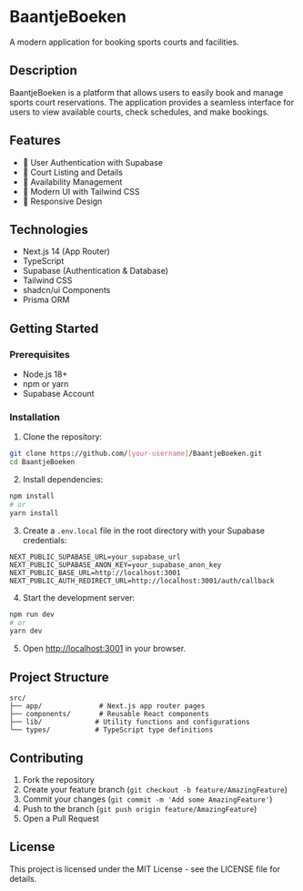 # BaantjeBoeken

A modern application for booking sports courts and facilities.

## Description
BaantjeBoeken is a platform that allows users to easily book and manage sports court reservations. The application provides a seamless interface for users to view available courts, check schedules, and make bookings.

## Features
- 🔐 User Authentication with Supabase
- 🏸 Court Listing and Details
- 📅 Availability Management
- 🎨 Modern UI with Tailwind CSS
- 📱 Responsive Design

## Technologies
- Next.js 14 (App Router)
- TypeScript
- Supabase (Authentication & Database)
- Tailwind CSS
- shadcn/ui Components
- Prisma ORM

## Getting Started

### Prerequisites
- Node.js 18+ 
- npm or yarn
- Supabase Account

### Installation

1. Clone the repository:
```bash
git clone https://github.com/[your-username]/BaantjeBoeken.git
cd BaantjeBoeken
```

2. Install dependencies:
```bash
npm install
# or
yarn install
```

3. Create a `.env.local` file in the root directory with your Supabase credentials:
```env
NEXT_PUBLIC_SUPABASE_URL=your_supabase_url
NEXT_PUBLIC_SUPABASE_ANON_KEY=your_supabase_anon_key
NEXT_PUBLIC_BASE_URL=http://localhost:3001
NEXT_PUBLIC_AUTH_REDIRECT_URL=http://localhost:3001/auth/callback
```

4. Start the development server:
```bash
npm run dev
# or
yarn dev
```

5. Open [http://localhost:3001](http://localhost:3001) in your browser.

## Project Structure
```
src/
├── app/              # Next.js app router pages
├── components/       # Reusable React components
├── lib/             # Utility functions and configurations
└── types/           # TypeScript type definitions
```

## Contributing
1. Fork the repository
2. Create your feature branch (`git checkout -b feature/AmazingFeature`)
3. Commit your changes (`git commit -m 'Add some AmazingFeature'`)
4. Push to the branch (`git push origin feature/AmazingFeature`)
5. Open a Pull Request

## License
This project is licensed under the MIT License - see the LICENSE file for details.
